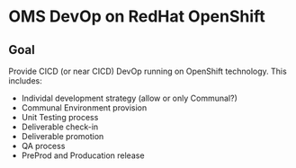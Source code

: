# OMS DevOp on RedHat OpenShift

## Goal

Provide CICD (or near CICD) DevOp running on OpenShift technology. This includes:
- Individal development strategy (allow or only Communal?)
- Communal Environment provision
- Unit Testing process
- Deliverable check-in
- Deliverable promotion
- QA process
- PreProd and Producation release



